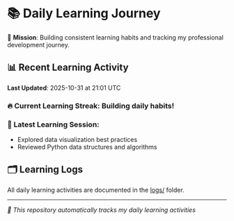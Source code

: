 # 📚 Daily Learning Journey

🎯 **Mission**: Building consistent learning habits and tracking my professional development journey.

## 📊 Recent Learning Activity

**Last Updated**: 2025-10-31 at 21:01 UTC

### 🔥 Current Learning Streak: Building daily habits!

### 📝 Latest Learning Session:
- Explored data visualization best practices
- Reviewed Python data structures and algorithms

## 🗂️ Learning Logs

All daily learning activities are documented in the [logs/](./logs/) folder.

---
*🤖 This repository automatically tracks my daily learning activities*
